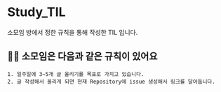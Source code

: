 # Study_TIL
소모임 방에서 정한 규칙을 통해 작성한 TIL 입니다.

## 🙋🏻 소모임은 다음과 같은 규칙이 있어요
```
1. 일주일에 3~5개 글 올리기를 목표로 가지고 있습니다.
2. 글 작성해서 올리게 되면 현재 Repository에 issue 생성해서 링크를 달아둡니다.
```